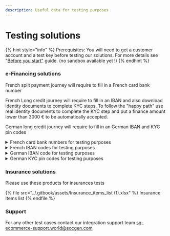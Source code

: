 ```yaml
---
description: Useful data for testing purposes
---
```


# Testing solutions

{% hint style="info" %}
Prerequisites: You will need to get a customer account and a test key before testing our solutions. For more details see "[Before you start"](../ready-to-start/before-you-start.md) guide. (no sandbox available yet !)&#x20;
{% endhint %}

### e-Financing solutions

French split payment journey will require to fill in a French card bank number

French Long credit journey will require to fill in an IBAN and also download identity documents to complete KYC steps. To follow the "happy path" use real identity documents to complete the KYC step and put a finance amount lower than 3000 € to be automatically accepted.

German long credit journey will require to fill in an German IBAN and KYC pin codes

<details>

<summary>French card bank numbers for testing purposes</summary>

* ACCEPTED (CB) - 5017 6791 1038 0400
* REFUSED (CB) - 5017 6791 1038 0900
* ACCEPTED (VISA) - 5017 6792 1000 0700
* REFUSED (VISA) - 5017 6792 1000 0200
* ACCEPTED (Mastercard) - 5017 6794 1000 0500
* REFUSED (Mastercard) - 5017 6794 1000 0000

</details>

<details>

<summary>French IBAN  codes for testing purposes</summary>

Test IBAN [https://fr.iban.com/testibans](https://fr.iban.com/testibans)&#x20;

</details>

<details>

<summary>German IBAN code for testing purposes</summary>

DE95100000000012305678

</details>

<details>

<summary>German KYC pin codes for testing purposes</summary>

**KYC pin codes**:\
\- for successful KYC use 123456\
\- for unsuccessful KYC use 654321&#x20;

**Important:** you have to type in a real mobile number to receive the final SMS for signature

</details>

### Insurance solutions

Please use these products for insurances tests

{% file src="../.gitbook/assets/Insurance_items_list (1).xlsx" %}
Insurance Items list
{% endfile %}

### Support

For any other test cases contact our integration support team [sg-ecommerce-support.world@socgen.com](mailto://sg-ecommerce-support.world@socgen.com)&#x20;
